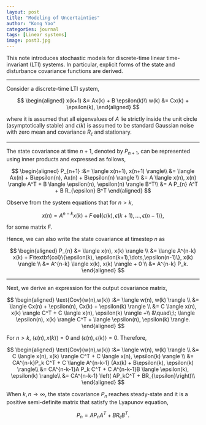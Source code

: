 ```yaml
---
layout: post
title: "Modeling of Uncertainties"
author: "Kong Yao"
categories: journal
tags: [Linear systems]
image: post3.jpg
---
```

This note introduces stochastic models for discrete-time linear time-invariant (LTI) systems. In particular, explicit forms of the state and disturbance covariance functions are derived.

---

Consider a discrete-time LTI system,

$$
\begin{aligned}
x(k+1) &= Ax(k) + B \epsilon(k)\\
w(k) &= Cx(k) + \epsilon(k),
\end{aligned}
$$

where it is assumed that all eigenvalues of $A$ lie strictly inside the unit circle (asymptotically stable) and $\epsilon(k)$ is assumed to be standard Gaussian noise with zero mean and covariance $R_{\epsilon}$ and stationary.

---

The state covariance at time $n+1$, denoted by $P_{n+1}$, can be represented using inner products and expressed as follows,

$$
\begin{aligned}
P_{n+1} :&= \langle x(n+1), x(n+1) \rangle\\
    &= \langle Ax(n) + B\epsilon(n), Ax(n) + B\epsilon(n) \rangle \\ 
    &= A \langle x(n), x(n) \rangle A^T + B \langle \epsilon(n), \epsilon(n) \rangle B^T\\ 
    &= A P_{n} A^T + B R_{\epsilon} B^T
\end{aligned}
$$

Observe from the system equations that for $n > k$,

$$
x(n) = A^{n-k} x(k) + F\,\textbf{col}\{\epsilon(k), \epsilon(k+1),\dots,\epsilon(n-1)\},
$$

for some matrix $F$. 

Hence, we can also write the state covariance at timestep $n$ as

$$
\begin{aligned}
P_{n} &= \langle x(n), x(k) \rangle \\
    &= \langle A^{n-k} x(k) + F\textbf{col}\{\epsilon(k), \epsilon(k+1),\dots,\epsilon(n-1)\}, x(k) \rangle \\
    &= A^{n-k} \langle x(k), x(k) \rangle + 0 \\
    &= A^{n-k} P_k.
\end{aligned}
$$

---

Next, we derive an expression for the output covariance matrix,

$$
\begin{aligned}
\text{Cov}(w(n),w(k)) :&= \langle w(n), w(k) \rangle \\
&= \langle Cx(n) + \epsilon(n), Cx(k) + \epsilon(k) \rangle \\
&= C \langle x(n), x(k) \rangle C^T + C \langle x(n), \epsilon(k) \rangle +\\
&\quad\;\; \langle \epsilon(n), x(k) \rangle C^T + \langle \epsilon(n), \epsilon(k) \rangle.
\end{aligned}
$$


For $n > k$, $\langle \epsilon(n), x(k) \rangle = 0$ and $\langle \epsilon(n), \epsilon(k) \rangle = 0$. Therefore,

$$
\begin{aligned}
\text{Cov}(w(n),w(k)) :&= \langle w(n), w(k) \rangle \\
&= C \langle x(n), x(k) \rangle C^T + C \langle x(n), \epsilon(k) \rangle \\
&= CA^{n-k}P_k C^T + C \langle A^{n-k-1} (Ax(k) + B\epsilon(k), \epsilon(k) \rangle\\
&= CA^{n-k-1}A P_k C^T + C A^{n-k-1}B \langle \epsilon(k), \epsilon(k) \rangle\\
&= CA^{n-k-1} \left( AP_kC^T + BR_{\epsilon}\right)\\
\end{aligned}
$$

When $k,n \to \infty$, the state covariance $P_n$ reaches steady-state and it is a positive semi-definite matrix that satisfy the Lyapunov equation,

$$
P_n = A P_n A^T + B R_{\epsilon} B^T.
$$
